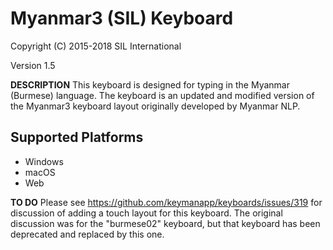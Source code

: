 Myanmar3 (SIL) Keyboard
=====================

Copyright (C) 2015-2018 SIL International

Version 1.5

__DESCRIPTION__
This keyboard is designed for typing in the Myanmar (Burmese) language. The keyboard is an updated and modified version of the Myanmar3 keyboard layout originally developed by Myanmar NLP.


Supported Platforms
-------------------
 * Windows
 * macOS
 * Web


__TO DO__
Please see https://github.com/keymanapp/keyboards/issues/319 for discussion of adding a touch layout for this keyboard.
The original discussion was for the "burmese02" keyboard, but that keyboard has been deprecated and replaced by this one.
